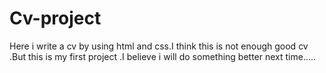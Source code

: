 # Cv-project
Here i write a cv by using html and css.I think this is not enough good cv .But this is my first project .I believe i will do something better next time.....
